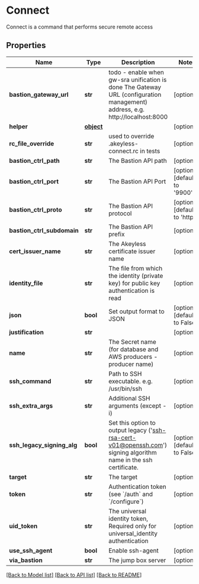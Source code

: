 # Connect

Connect is a command that performs secure remote access
## Properties
Name | Type | Description | Notes
------------ | ------------- | ------------- | -------------
**bastion_gateway_url** | **str** | todo - enable when gw-sra unification is done The Gateway URL (configuration management) address, e.g. http://localhost:8000 | [optional] 
**helper** | [**object**](.md) |  | [optional] 
**rc_file_override** | **str** | used to override .akeyless-connect.rc in tests | [optional] 
**bastion_ctrl_path** | **str** | The Bastion API path | [optional] 
**bastion_ctrl_port** | **str** | The Bastion API Port | [optional] [default to '9900']
**bastion_ctrl_proto** | **str** | The Bastion API protocol | [optional] [default to 'http']
**bastion_ctrl_subdomain** | **str** | The Bastion API prefix | [optional] 
**cert_issuer_name** | **str** | The Akeyless certificate issuer name | [optional] 
**identity_file** | **str** | The file from which the identity (private key) for public key authentication is read | [optional] 
**json** | **bool** | Set output format to JSON | [optional] [default to False]
**justification** | **str** |  | [optional] 
**name** | **str** | The Secret name (for database and AWS producers - producer name) | [optional] 
**ssh_command** | **str** | Path to SSH executable. e.g. /usr/bin/ssh | [optional] 
**ssh_extra_args** | **str** | Additional SSH arguments (except -i) | [optional] 
**ssh_legacy_signing_alg** | **bool** | Set this option to output legacy (&#39;ssh-rsa-cert-v01@openssh.com&#39;) signing algorithm name in the ssh certificate. | [optional] [default to False]
**target** | **str** | The target | [optional] 
**token** | **str** | Authentication token (see &#x60;/auth&#x60; and &#x60;/configure&#x60;) | [optional] 
**uid_token** | **str** | The universal identity token, Required only for universal_identity authentication | [optional] 
**use_ssh_agent** | **bool** | Enable ssh-agent | [optional] 
**via_bastion** | **str** | The jump box server | [optional] 

[[Back to Model list]](../README.md#documentation-for-models) [[Back to API list]](../README.md#documentation-for-api-endpoints) [[Back to README]](../README.md)


